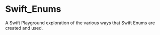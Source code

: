 # Swift_Enums
A Swift Playground exploration of the various ways that Swift Enums are created and used.
